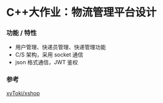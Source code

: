 # C++大作业：物流管理平台设计

### 功能 / 特性
- 用户管理、快递员管理、快递管理功能
- C/S 架构，采用 socket 通信
- json 格式通信，JWT 鉴权

### 参考

[xyToki/xshop](https://github.com/tokiInBUPT/xshop)
